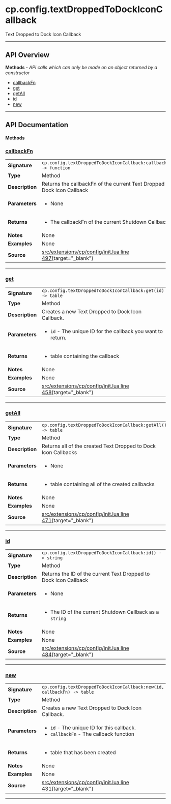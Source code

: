 # cp.config.textDroppedToDockIconCallback

Text Dropped to Dock Icon Callback

---

## API Overview
**Methods** - _API calls which can only be made on an object returned by a constructor_
 * [callbackFn](#callbackfn)
 * [get](#get)
 * [getAll](#getall)
 * [id](#id)
 * [new](#new)


---

## API Documentation

#### Methods


### [callbackFn](#callbackfn)

|                                             |                                                                                     |
| --------------------------------------------|-------------------------------------------------------------------------------------|
| **Signature**                               | `cp.config.textDroppedToDockIconCallback:callbackFn() -> function`                                                                    |
| **Type**                                    | Method                                                                     |
| **Description**                             | Returns the callbackFn of the current Text Dropped to Dock Icon Callback                                                                     |
| **Parameters**                              | <ul><li>None</li></ul> |
| **Returns**                                 | <ul><li>The callbackFn of the current Shutdown Callback</li></ul>          |
| **Notes**                                   | None |
| **Examples**                                | None |
| **Source**                                  | [src/extensions/cp/config/init.lua line 497](https://github.com/CommandPost/CommandPost/blob/develop/src/extensions/cp/config/init.lua#L497){target="_blank"} |

---


### [get](#get)

|                                             |                                                                                     |
| --------------------------------------------|-------------------------------------------------------------------------------------|
| **Signature**                               | `cp.config.textDroppedToDockIconCallback:get(id) -> table`                                                                    |
| **Type**                                    | Method                                                                     |
| **Description**                             | Creates a new Text Dropped to Dock Icon Callback.                                                                     |
| **Parameters**                              | <ul><li>`id`		- The unique ID for the callback you want to return.</li></ul> |
| **Returns**                                 | <ul><li>table containing the callback</li></ul>          |
| **Notes**                                   | None |
| **Examples**                                | None |
| **Source**                                  | [src/extensions/cp/config/init.lua line 458](https://github.com/CommandPost/CommandPost/blob/develop/src/extensions/cp/config/init.lua#L458){target="_blank"} |

---


### [getAll](#getall)

|                                             |                                                                                     |
| --------------------------------------------|-------------------------------------------------------------------------------------|
| **Signature**                               | `cp.config.textDroppedToDockIconCallback:getAll() -> table`                                                                    |
| **Type**                                    | Method                                                                     |
| **Description**                             | Returns all of the created Text Dropped to Dock Icon Callbacks                                                                     |
| **Parameters**                              | <ul><li>None</li></ul> |
| **Returns**                                 | <ul><li>table containing all of the created callbacks</li></ul>          |
| **Notes**                                   | None |
| **Examples**                                | None |
| **Source**                                  | [src/extensions/cp/config/init.lua line 471](https://github.com/CommandPost/CommandPost/blob/develop/src/extensions/cp/config/init.lua#L471){target="_blank"} |

---


### [id](#id)

|                                             |                                                                                     |
| --------------------------------------------|-------------------------------------------------------------------------------------|
| **Signature**                               | `cp.config.textDroppedToDockIconCallback:id() -> string`                                                                    |
| **Type**                                    | Method                                                                     |
| **Description**                             | Returns the ID of the current Text Dropped to Dock Icon Callback                                                                     |
| **Parameters**                              | <ul><li>None</li></ul> |
| **Returns**                                 | <ul><li>The ID of the current Shutdown Callback as a `string`</li></ul>          |
| **Notes**                                   | None |
| **Examples**                                | None |
| **Source**                                  | [src/extensions/cp/config/init.lua line 484](https://github.com/CommandPost/CommandPost/blob/develop/src/extensions/cp/config/init.lua#L484){target="_blank"} |

---


### [new](#new)

|                                             |                                                                                     |
| --------------------------------------------|-------------------------------------------------------------------------------------|
| **Signature**                               | `cp.config.textDroppedToDockIconCallback:new(id, callbackFn) -> table`                                                                    |
| **Type**                                    | Method                                                                     |
| **Description**                             | Creates a new Text Dropped to Dock Icon Callback.                                                                     |
| **Parameters**                              | <ul><li>`id` - The unique ID for this callback.</li><li>`callbackFn` - The callback function</li></ul> |
| **Returns**                                 | <ul><li>table that has been created</li></ul>          |
| **Notes**                                   | None |
| **Examples**                                | None |
| **Source**                                  | [src/extensions/cp/config/init.lua line 431](https://github.com/CommandPost/CommandPost/blob/develop/src/extensions/cp/config/init.lua#L431){target="_blank"} |

---

